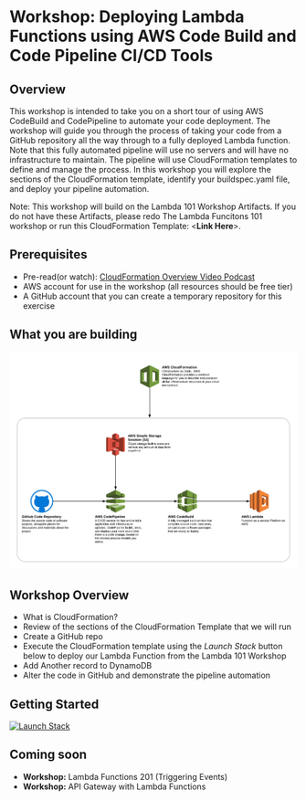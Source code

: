 # Workshop: Deploying Lambda Functions using AWS Code Build and Code Pipeline CI/CD Tools


## Overview

This workshop is intended to take you on a short tour of using AWS CodeBuild and CodePipeline to automate your code 
deployment.  The workshop will guide you through the process of taking your code from a GitHub repository all the way 
through to a fully deployed Lambda function.  Note that this fully automated pipeline will use no servers and will have 
no infrastructure to maintain.  The pipeline will use CloudFormation templates to define and manage the process.  In 
this workshop you will explore the sections of the CloudFormation template, identify your buildspec.yaml file, and 
deploy your pipeline automation.

Note: This workshop will build on the Lambda 101 Workshop Artifacts.  If you do not have these Artifacts, please redo
The Lambda Funcitons 101 workshop or run this CloudFormation Template: <**Link Here**>.

## Prerequisites
* Pre-read(or watch): [CloudFormation Overview Video Podcast](https://youtu.be/dtkZQfuaRyI)
* AWS account for use in the workshop (all resources should be free tier)
* A GitHub account that you can create a temporary repository for this exercise

## What you are building

![alt text](./Workshop-Lambda-CICD.png "Workshop Diagram")

## Workshop Overview
* What is CloudFormation?
* Review of the sections of the CloudFormation Template that we will run
* Create a GitHub repo
* Execute the CloudFormation template using the _Launch Stack_ button below to deploy our Lambda Function from the Lambda 101 Workshop
* Add Another record to DynamoDB
* Alter the code in GitHub and demonstrate the pipeline automation


## Getting Started
[![Launch Stack](https://s3.amazonaws.com/cloudformation-examples/cloudformation-launch-stack.png)](https://console.aws.amazon.com/cloudformation/home?region=us-east-1#/stacks/new?templateURL=https://s3.amazonaws.com/ccoe-workshops/aws-cfn-lambda-node-pipeline.yml)

## Coming soon
* **Workshop:** Lambda Functions 201 (Triggering Events)
* **Workshop:** API Gateway with Lambda Functions
